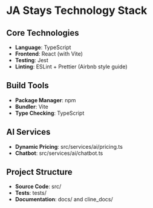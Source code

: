 # JA Stays Technology Stack

## Core Technologies
- **Language**: TypeScript
- **Frontend**: React (with Vite)
- **Testing**: Jest
- **Linting**: ESLint + Prettier (Airbnb style guide)

## Build Tools
- **Package Manager**: npm
- **Bundler**: Vite
- **Type Checking**: TypeScript

## AI Services
- **Dynamic Pricing**: src/services/ai/pricing.ts
- **Chatbot**: src/services/ai/chatbot.ts

## Project Structure
- **Source Code**: src/
- **Tests**: tests/
- **Documentation**: docs/ and cline_docs/
